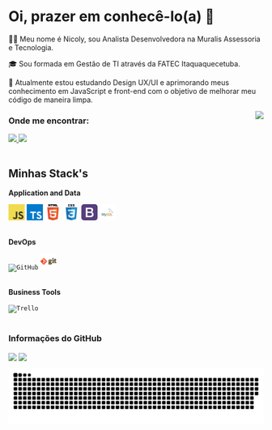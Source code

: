 
# Oi, prazer em conhecê-lo(a) 👋

👩‍💻 Meu nome é Nicoly, sou Analista Desenvolvedora na Muralis Assessoria e Tecnologia.

🎓 Sou formada em Gestão de TI através da FATEC Itaquaquecetuba.

🧠 Atualmente estou estudando Design UX/UI e aprimorando meus conhecimento em JavaScript e front-end com o objetivo de melhorar meu código de maneira limpa.

<img align="right" height="250em" src="https://octocat-generator-assets.githubusercontent.com/my-octocat-1629894073019.png">


### Onde me encontrar:
<div>
<a href = "mailto:nicolyoliveiradacunha.2001@gmail.com">
	<img src="https://img.shields.io/badge/-Gmail-%23333?style=for-the-badge&logo=gmail&logoColor=white" target="_blank">
</a>
<a href="https://www.linkedin.com/in/nicoly-oliveira-da-cunha/" target="_blank">
  <img src="https://img.shields.io/badge/-LinkedIn-%230077B5?style=for-the-badge&logo=linkedin&logoColor=white" target="_blank">
</a>
</div>
<br/>


## Minhas Stack's 

**Application and Data**

<div>
  <code><img height="32" src="https://raw.githubusercontent.com/github/explore/80688e429a7d4ef2fca1e82350fe8e3517d3494d/topics/javascript/javascript.png" alt="Javascript"/></code>
  <code><img height="32" src="https://raw.githubusercontent.com/github/explore/80688e429a7d4ef2fca1e82350fe8e3517d3494d/topics/typescript/typescript.png" alt="Typescript"/></code>
  <code><img height="32" src="https://raw.githubusercontent.com/github/explore/80688e429a7d4ef2fca1e82350fe8e3517d3494d/topics/html/html.png" alt="HTML5"/></code>
  <code><img height="32" src="https://raw.githubusercontent.com/github/explore/80688e429a7d4ef2fca1e82350fe8e3517d3494d/topics/css/css.png" alt="CSS"/></code>
  <code><img height="32" src="https://raw.githubusercontent.com/github/explore/80688e429a7d4ef2fca1e82350fe8e3517d3494d/topics/bootstrap/bootstrap.png" alt="Bootstrap"/></code>
  <code><img height="32" src="https://raw.githubusercontent.com/github/explore/80688e429a7d4ef2fca1e82350fe8e3517d3494d/topics/mysql/mysql.png" alt="MySQL"/></code>
</div>
<br/>

**DevOps**

<div>
  <code><img height="32" src="https://cdn3.iconfinder.com/data/icons/inficons/512/github.png" alt="GitHub"/></code>
  <code><img height="32" src="https://raw.githubusercontent.com/github/explore/80688e429a7d4ef2fca1e82350fe8e3517d3494d/topics/git/git.png" alt="Git"/></code>
</div>
<br/>
  
**Business Tools**

<div>
  <code><img height="32" src="https://cdn.iconscout.com/icon/free/png-512/trello-6-569395.png" alt="Trello"/></code>
</div>
<br/>


### Informações do GitHub

<div>
  <img align="center" height="180em" src="https://github-readme-stats.vercel.app/api?username=nicolycunha&theme=radical&show_icons=true">
  <img align="center" height="180em" src="https://github-readme-stats.vercel.app/api/top-langs/?username=nicolycunha&layout=compact&theme=radical&show_icons=true)](https://github.com/nicolycunha/github-readme-stats">  
</div>  

![Snake animation](https://github.com/nicolycunha/nicolycunha/blob/output/github-contribution-grid-snake.svg)

